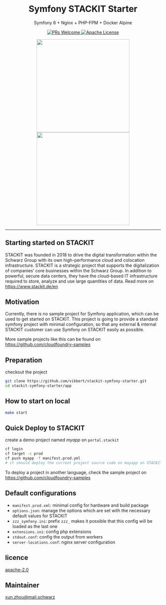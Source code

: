 <div align="center">
    <h1 style="font-weight: bolder; margin-top: 0" class="opacity-75">Symfony STACKIT Starter</h1>
</div>

<div align="center">
  <p>Symfony 6 + Nginx + PHP-FPM + Docker Alpine </p>

  <p>
    <a href="#">
      <img src="https://img.shields.io/badge/PRs-Welcome-brightgreen.svg?style=flat-square" alt="PRs Welcome">
    </a>
    <a href="#">
      <img src="https://img.shields.io/badge/License-Apache-brightgreen.svg?style=flat-square" alt="Apache License">
    </a>
  </p>
  
  <img src="https://upload.wikimedia.org/wikipedia/commons/thumb/6/60/Symfony2.svg/1280px-Symfony2.svg.png" width="300"/>
  <br>

<img src="https://xrgo.io/wp-content/uploads/STACKIT_CLOUD_POS_CMYK-1024x226.png" width="300"/>
</div>

---

## Starting started on STACKIT

STACKIT was founded in 2018 to drive the digital transformation within the Schwarz Group with its own 
high-performance cloud and colocation infrastructure. STACKIT is a strategic project that supports the 
digitalization of companies’ core businesses within the Schwarz Group. In addition to powerful, secure data centers, 
they have the cloud-based IT infrastructure required to store, analyze and use large quantities of data. Read more on <https://www.stackit.de/en>

## Motivation
Currently, there is no sample project for Symfony application, which can be used to get started on STACKIT.
This project is going to provide a standard symfony project with minimal configuration, so that any external & internal 
STACKIT customer can use Symfony on STACKIT easily as possible.

More sample projects like this can be found on <https://github.com/cloudfoundry-samples>

## Preparation
checkout the project
```bash
git clone https://github.com/vikbert/stackit-symfony-starter.git
cd stackit-symfony-starter/app
```

## How to start on local
```bash
make start
```

## Quick Deploy to STACKIT
create a demo project named *myapp* on `portal.stackit`
```bash
cf login
cf target -s prod
cf push myapp -f manifest.prod.yml
# it should deploy the current project source code on mayapp on STACKIT.
```

To deploy a project in another language, check the sample project on <https://github.com/cloudfoundry-samples>

## Default configurations
- `manifest.prod.xml`: minimal config for hardware and build package
- `options.json`: manage the options which are set with the necessary default values for STACKIT
- `zzz_symfony.ini`: prefix `zzz_` makes it possible that this config will be loaded as the last one
- `extensions.ini`: config php extensions
- `stdout.conf`: config the output from workers
- `server-locations.conf`: nginx server configuration

##  licence
[apache-2.0](https://choosealicense.com/licenses/apache-2.0/)

## Maintainer
[xun.zhou@mail.schwarz](https://vikbert.github.io/)
